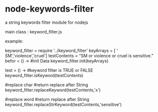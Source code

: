 node-keywords-filter
====================

a string keywords filter module for nodejs


main class : keyword_filter.js


example:

keyword_filter = require '../keyword_filter'
keyArrays = [
          ' SM','violence','cruel']
testContents = “SM or violence or cruel is sensitive.”
befor = () ->
  #init Data 
  keyword_filter.init(keyArrays)
  
test = () ->
  #keyword filter is TRUE or FALSE
  keyword_filter.isKeyword(testContents)

  #replace char 
  #return replace after String
  keyword_filter.replaceKeyword(testContents,'x')

  #replace word
  #return replace after String
  keyword_filter.replaceStrKeyword(testContents,'sensitive')
  
  
  
